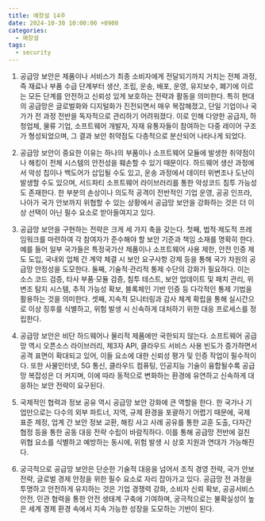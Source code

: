 ```yaml
---
title: 예창설 14주
date: 2024-10-30 10:00:00 +0900
categories:
  - 예창설
tags:
  - security
---
```



1. 공급망 보안은 제품이나 서비스가 최종 소비자에게 전달되기까지 거치는 전체 과정, 즉 재료나 부품 수급 단계부터 생산, 조립, 운송, 배포, 운영, 유지보수, 폐기에 이르는 모든 단계를 안전하고 신뢰성 있게 보호하는 전략과 활동을 의미한다. 특히 현대의 공급망은 글로벌화와 디지털화가 진전되면서 매우 복잡해졌고, 단일 기업이나 국가가 전 과정 전반을 독자적으로 관리하기 어려워졌다. 이로 인해 다양한 공급자, 하청업체, 물류 기업, 소프트웨어 개발자, 자재 유통자들이 참여하는 다중 레이어 구조가 형성되었으며, 그 결과 보안 취약점도 다층적으로 분산되어 나타나게 되었다.

2. 공급망 보안이 중요한 이유는 하나의 부품이나 소프트웨어 모듈에 발생한 취약점이나 해킹이 전체 시스템의 안전성을 훼손할 수 있기 때문이다. 하드웨어 생산 과정에서 악성 칩이나 백도어가 삽입될 수도 있고, 운송 과정에서 데이터 위변조나 도난이 발생할 수도 있으며, 서드파티 소프트웨어 라이브러리를 통한 악성코드 침투 가능성도 존재한다. 한 부분의 손상이나 의도적 공격이 전반적인 기업 운영, 공공 인프라, 나아가 국가 안보까지 위협할 수 있는 상황에서 공급망 보안을 강화하는 것은 더 이상 선택이 아닌 필수 요소로 받아들여지고 있다.

3. 공급망 보안을 구현하는 전략은 크게 세 가지 축을 갖는다. 첫째, 법적·제도적 프레임워크를 마련하여 각 참여자가 준수해야 할 보안 기준과 책임 소재를 명확히 한다. 예를 들어 일부 국가들은 특정국가산 제품이나 소프트웨어 사용 제한, 안전 인증 제도 도입, 국내외 업체 간 계약 체결 시 보안 요구사항 강제 등을 통해 국가 차원의 공급망 안정성을 도모한다. 둘째, 기술적·관리적 통제 수단의 강화가 필요하다. 이는 소스 코드 검증, 타사 부품·모듈 검증, 침투 테스트, 보안 업데이트 및 패치 관리, 위변조 탐지 시스템, 추적 가능성 확보, 블록체인 기반 인증 등 다각적인 통제 기법을 활용하는 것을 의미한다. 셋째, 지속적 모니터링과 감사 체계 확립을 통해 실시간으로 이상 징후를 식별하고, 위험 발생 시 신속하게 대처하기 위한 대응 프로세스를 정립한다.

4. 공급망 보안은 비단 하드웨어나 물리적 제품에만 국한되지 않는다. 소프트웨어 공급망 역시 오픈소스 라이브러리, 제3자 API, 클라우드 서비스 사용 빈도가 증가하면서 공격 표면이 확대되고 있어, 이들 요소에 대한 신뢰성 평가 및 인증 작업이 필수적이다. 또한 사물인터넷, 5G 통신, 클라우드 컴퓨팅, 인공지능 기술이 융합될수록 공급망 복잡성은 더 커지며, 이에 따라 동적으로 변화하는 환경에 유연하고 신속하게 대응하는 보안 전략이 요구된다.

5. 국제적인 협력과 정보 공유 역시 공급망 보안 강화에 큰 역할을 한다. 한 국가나 기업만으로는 다수의 외부 파트너, 지역, 규제 환경을 포괄하기 어렵기 때문에, 국제 표준 제정, 업계 간 보안 정보 교환, 해킹 사고 사례 공유를 통한 교훈 도출, 다자간 협정 등을 통한 공동 대응 전략 수립이 바람직하다. 이를 통해 공급망 전반에 걸친 위협 요소를 식별하고 예방하는 동시에, 위험 발생 시 상호 지원과 연대가 가능해진다.

6. 궁극적으로 공급망 보안은 단순한 기술적 대응을 넘어서 조직 경영 전략, 국가 안보 전략, 글로벌 경제 안정을 위한 필수 요소로 자리 잡아가고 있다. 공급망 전 과정을 투명하고 안전하게 유지하는 것은 기업 경쟁력 강화, 소비자 신뢰 확보, 공공서비스 안전, 민관 협력을 통한 안전 생태계 구축에 기여하며, 궁극적으로는 불확실성이 높은 세계 경제 환경 속에서 지속 가능한 성장을 도모하는 기반이 된다.
